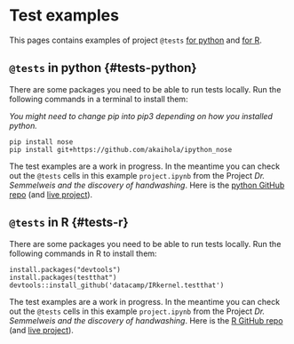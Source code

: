 Test examples
=========================================

This pages contains examples of project `@tests` [for python](#tests-python) and [for R](#tests-r).

`@tests` in python {#tests-python}
-----------------------------------

There are some packages you need to be able to run tests locally. Run the following commands in a terminal to install them:

*You might need to change pip into pip3 depending on how you installed python.*

```
pip install nose
pip install git+https://github.com/akaihola/ipython_nose
```

The test examples are a work in progress. In the meantime you can check out the `@tests` cells in this example `project.ipynb` from the Project *Dr. Semmelweis and the discovery of handwashing*. Here is the [python GitHub repo](https://github.com/datacamp/projects-discovery-of-handwashing-python) (and [live project](https://projects.datacamp.com/projects/20)).


`@tests` in R {#tests-r}
-----------------------------------


There are some packages you need to be able to run tests locally. Run the following commands in R to install them:

```
install.packages("devtools")
install.packages(testthat")
devtools::install_github('datacamp/IRkernel.testthat')
```

The test examples are a work in progress. In the meantime you can check out the `@tests` cells in this example `project.ipynb` from the Project *Dr. Semmelweis and the discovery of handwashing*. Here is the [R GitHub repo](https://github.com/datacamp/projects-discovery-of-handwashing-r) (and [live project](https://projects.datacamp.com/projects/49)).